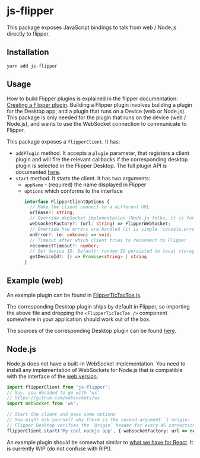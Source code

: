 # js-flipper

This package exposes JavaScript bindings to talk from web / Node.js directly to
flipper.

## Installation

`yarn add js-flipper`

## Usage

How to build Flipper plugins is explained in the flipper documentation:
[Creating a Flipper plugin](https://fbflipper.com/docs/extending/index).
Building a Flipper plugin involves building a plugin for the Desktop app, and a
plugin that runs on a Device (web or Node.js). This package is only needed for
the plugin that runs on the device (web / Node.js), and wants to use the
WebSocket connection to communicate to Flipper.

This package exposes a `flipperClient`. It has:

- `addPlugin` method. It accepts a `plugin`
parameter, that registers a client plugin and will fire the relevant callbacks
if the corresponding desktop plugin is selected in the Flipper Desktop. The full
plugin API is documented
[here](https://fbflipper.com/docs/extending/create-plugin).
- `start` method. It starts the client. It has two arguments:
   - `appName` - (required) the name displayed in Flipper
   - `options` which conforms to the interface
      ```ts
      interface FlipperClientOptions {
        // Make the client connect to a different URL
        urlBase?: string;
        // Override WebSocket implementation (Node.js folks, it is for you!)
        websocketFactory?: (url: string) => FlipperWebSocket;
        // Override how errors are handled (it is simple `console.error` by default)
        onError?: (e: unknown) => void;
        // Timeout after which client tries to reconnect to Flipper
        reconnectTimeout?: number;
        // Set device ID. Default: random ID persisted to local storage.
        getDeviceId?: () => Promise<string> | string
      }
      ```

## Example (web)

An example plugin can be found in
[FlipperTicTacToe.js](https://github.com/facebook/flipper/blob/main/js/react-flipper-example/src/FlipperTicTacToe.tsx).

The corresponding Desktop plugin ships by default in Flipper, so importing the
above file and dropping the `<FlipperTicTacToe />` component somewhere in your
application should work out of the box.

The sources of the corresponding Desktop plugin can be found
[here](https://github.com/facebook/flipper/tree/main/desktop/plugins/rn-tic-tac-toe).

## Node.js

Node.js does not have a built-in WebSocket implementation. You need to install
any implementation of WebSockets for Node.js that is compatible with the
interface of the
[web version](https://developer.mozilla.org/en-US/docs/Web/API/WebSocket).

```ts
import flipperClient from 'js-flipper';
// Say, you decided to go with 'ws'
// https://github.com/websockets/ws
import WebSocket from 'ws';

// Start the client and pass some options
// You might ask yourself why there is the second argument `{ origin: 'localhost:' }`
// Flipper Desktop verifies the `Origin` header for every WS connection. You need to set it to one of the whitelisted values (see `VALID_WEB_SOCKET_REQUEST_ORIGIN_PREFIXES`).
flipperClient.start('My cool nodejs app', { websocketFactory: url => new WebSocket(url, {origin: 'localhost:'}) });
```

An example plugin should be somewhat similar to
[what we have for React](https://github.com/facebook/flipper/blob/main/js/react-flipper-example/src/FlipperTicTacToe.tsx).
It is currently WIP (do not confuse with RIP!).
